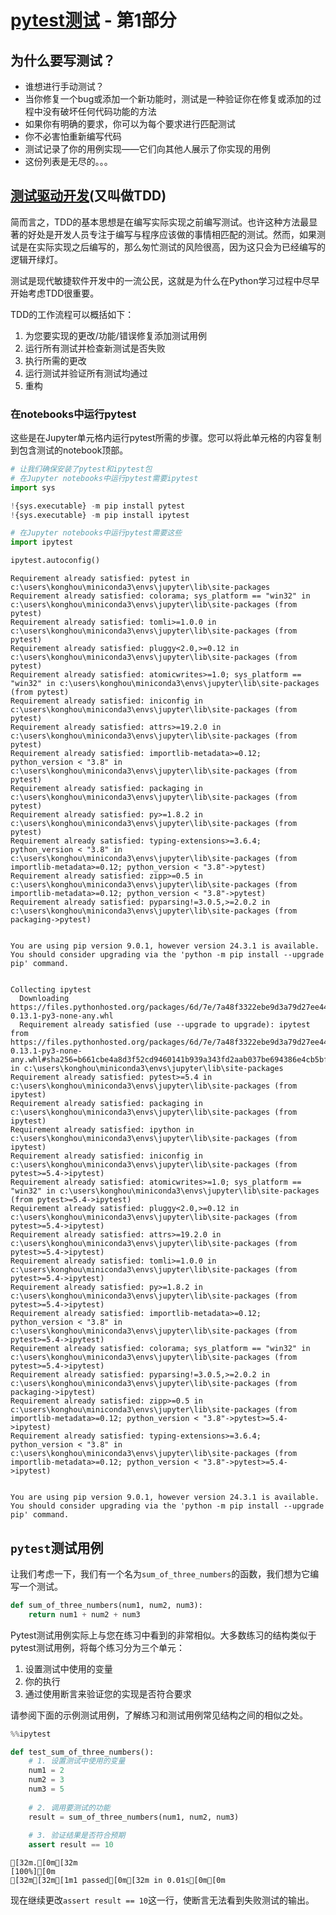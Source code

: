 
#  [pytest测试](https://docs.pytest.org/en/latest/) - 第1部分

## 为什么要写测试？
* 谁想进行手动测试？
* 当你修复一个bug或添加一个新功能时，测试是一种验证你在修复或添加的过程中没有破坏任何代码功能的方法
* 如果你有明确的要求，你可以为每个要求进行匹配测试
* 你不必害怕重新编写代码
* 测试记录了你的用例实现——它们向其他人展示了你实现的用例
* 这份列表是无尽的。。。

## [测试驱动开发](https://en.wikipedia.org/wiki/Test-driven_development)(又叫做TDD)
简而言之，TDD的基本思想是在编写实际实现之前编写测试。也许这种方法最显著的好处是开发人员专注于编写与程序应该做的事情相匹配的测试。然而，如果测试是在实际实现之后编写的，那么匆忙测试的风险很高，因为这只会为已经编写的逻辑开绿灯。

测试是现代敏捷软件开发中的一流公民，这就是为什么在Python学习过程中尽早开始考虑TDD很重要。

TDD的工作流程可以概括如下：
1. 为您要实现的更改/功能/错误修复添加测试用例
2. 运行所有测试并检查新测试是否失败
3. 执行所需的更改
4. 运行测试并验证所有测试均通过
5. 重构

### 在notebooks中运行pytest
这些是在Jupyter单元格内运行pytest所需的步骤。您可以将此单元格的内容复制到包含测试的notebook顶部。


```python
# 让我们确保安装了pytest和ipytest包
# 在Jupyter notebooks中运行pytest需要ipytest
import sys

!{sys.executable} -m pip install pytest
!{sys.executable} -m pip install ipytest

# 在Jupyter notebooks中运行pytest需要这些
import ipytest

ipytest.autoconfig()
```

    Requirement already satisfied: pytest in c:\users\konghou\miniconda3\envs\jupyter\lib\site-packages
    Requirement already satisfied: colorama; sys_platform == "win32" in c:\users\konghou\miniconda3\envs\jupyter\lib\site-packages (from pytest)
    Requirement already satisfied: tomli>=1.0.0 in c:\users\konghou\miniconda3\envs\jupyter\lib\site-packages (from pytest)
    Requirement already satisfied: pluggy<2.0,>=0.12 in c:\users\konghou\miniconda3\envs\jupyter\lib\site-packages (from pytest)
    Requirement already satisfied: atomicwrites>=1.0; sys_platform == "win32" in c:\users\konghou\miniconda3\envs\jupyter\lib\site-packages (from pytest)
    Requirement already satisfied: iniconfig in c:\users\konghou\miniconda3\envs\jupyter\lib\site-packages (from pytest)
    Requirement already satisfied: attrs>=19.2.0 in c:\users\konghou\miniconda3\envs\jupyter\lib\site-packages (from pytest)
    Requirement already satisfied: importlib-metadata>=0.12; python_version < "3.8" in c:\users\konghou\miniconda3\envs\jupyter\lib\site-packages (from pytest)
    Requirement already satisfied: packaging in c:\users\konghou\miniconda3\envs\jupyter\lib\site-packages (from pytest)
    Requirement already satisfied: py>=1.8.2 in c:\users\konghou\miniconda3\envs\jupyter\lib\site-packages (from pytest)
    Requirement already satisfied: typing-extensions>=3.6.4; python_version < "3.8" in c:\users\konghou\miniconda3\envs\jupyter\lib\site-packages (from importlib-metadata>=0.12; python_version < "3.8"->pytest)
    Requirement already satisfied: zipp>=0.5 in c:\users\konghou\miniconda3\envs\jupyter\lib\site-packages (from importlib-metadata>=0.12; python_version < "3.8"->pytest)
    Requirement already satisfied: pyparsing!=3.0.5,>=2.0.2 in c:\users\konghou\miniconda3\envs\jupyter\lib\site-packages (from packaging->pytest)
    

    You are using pip version 9.0.1, however version 24.3.1 is available.
    You should consider upgrading via the 'python -m pip install --upgrade pip' command.
    

    Collecting ipytest
      Downloading https://files.pythonhosted.org/packages/6d/7e/7a48f3322ebe9d3a79d27ee443657d18b6c378cd0b621e9e4ced6016f0e1/ipytest-0.13.1-py3-none-any.whl
      Requirement already satisfied (use --upgrade to upgrade): ipytest from https://files.pythonhosted.org/packages/6d/7e/7a48f3322ebe9d3a79d27ee443657d18b6c378cd0b621e9e4ced6016f0e1/ipytest-0.13.1-py3-none-any.whl#sha256=b661cbe4a8d3f52cd9460141b939a343fd2aab037be694386e4cb5bfb7564279 in c:\users\konghou\miniconda3\envs\jupyter\lib\site-packages
    Requirement already satisfied: pytest>=5.4 in c:\users\konghou\miniconda3\envs\jupyter\lib\site-packages (from ipytest)
    Requirement already satisfied: packaging in c:\users\konghou\miniconda3\envs\jupyter\lib\site-packages (from ipytest)
    Requirement already satisfied: ipython in c:\users\konghou\miniconda3\envs\jupyter\lib\site-packages (from ipytest)
    Requirement already satisfied: iniconfig in c:\users\konghou\miniconda3\envs\jupyter\lib\site-packages (from pytest>=5.4->ipytest)
    Requirement already satisfied: atomicwrites>=1.0; sys_platform == "win32" in c:\users\konghou\miniconda3\envs\jupyter\lib\site-packages (from pytest>=5.4->ipytest)
    Requirement already satisfied: pluggy<2.0,>=0.12 in c:\users\konghou\miniconda3\envs\jupyter\lib\site-packages (from pytest>=5.4->ipytest)
    Requirement already satisfied: attrs>=19.2.0 in c:\users\konghou\miniconda3\envs\jupyter\lib\site-packages (from pytest>=5.4->ipytest)
    Requirement already satisfied: tomli>=1.0.0 in c:\users\konghou\miniconda3\envs\jupyter\lib\site-packages (from pytest>=5.4->ipytest)
    Requirement already satisfied: py>=1.8.2 in c:\users\konghou\miniconda3\envs\jupyter\lib\site-packages (from pytest>=5.4->ipytest)
    Requirement already satisfied: importlib-metadata>=0.12; python_version < "3.8" in c:\users\konghou\miniconda3\envs\jupyter\lib\site-packages (from pytest>=5.4->ipytest)
    Requirement already satisfied: colorama; sys_platform == "win32" in c:\users\konghou\miniconda3\envs\jupyter\lib\site-packages (from pytest>=5.4->ipytest)
    Requirement already satisfied: pyparsing!=3.0.5,>=2.0.2 in c:\users\konghou\miniconda3\envs\jupyter\lib\site-packages (from packaging->ipytest)
    Requirement already satisfied: zipp>=0.5 in c:\users\konghou\miniconda3\envs\jupyter\lib\site-packages (from importlib-metadata>=0.12; python_version < "3.8"->pytest>=5.4->ipytest)
    Requirement already satisfied: typing-extensions>=3.6.4; python_version < "3.8" in c:\users\konghou\miniconda3\envs\jupyter\lib\site-packages (from importlib-metadata>=0.12; python_version < "3.8"->pytest>=5.4->ipytest)
    

    You are using pip version 9.0.1, however version 24.3.1 is available.
    You should consider upgrading via the 'python -m pip install --upgrade pip' command.
    

## `pytest`测试用例
让我们考虑一下，我们有一个名为`sum_of_three_numbers`的函数，我们想为它编写一个测试。


```python
def sum_of_three_numbers(num1, num2, num3):
    return num1 + num2 + num3
```

Pytest测试用例实际上与您在练习中看到的非常相似。大多数练习的结构类似于pytest测试用例，将每个练习分为三个单元：
1. 设置测试中使用的变量
2. 你的执行
3. 通过使用断言来验证您的实现是否符合要求

请参阅下面的示例测试用例，了解练习和测试用例常见结构之间的相似之处。


```python
%%ipytest

def test_sum_of_three_numbers():
    # 1. 设置测试中使用的变量
    num1 = 2
    num2 = 3
    num3 = 5
    
    # 2. 调用要测试的功能
    result = sum_of_three_numbers(num1, num2, num3)
    
    # 3. 验证结果是否符合预期
    assert result == 10
```

    [32m.[0m[32m                                                                                            [100%][0m
    [32m[32m[1m1 passed[0m[32m in 0.01s[0m[0m
    

现在继续更改`assert result == 10`这一行，使断言无法看到失败测试的输出。
